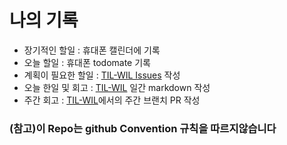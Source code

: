 # 나의 기록
- 장기적인 할일 : 휴대폰 캘린더에 기록
- 오늘 할일 : 휴대폰 todomate 기록
- 계획이 필요한 할일 : [TIL-WIL Issues](https://github.com/luckyvickyricky/TIL-WIL/issues) 작성
- 오늘 한일 및 회고 : [TIL-WIL](https://github.com/luckyvickyricky/TIL-WIL) 일간 markdown 작성
- 주간 회고 : [TIL-WIL](https://github.com/luckyvickyricky/TIL-WIL/pulls)에서의 주간 브랜치 PR 작성

### (참고)이 Repo는 github Convention 규칙을 따르지않습니다
